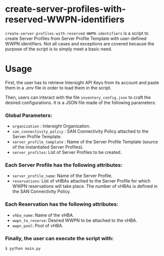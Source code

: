 # create-server-profiles-with-reserved-WWPN-identifiers

`create-server-profiles-with-reserved-WWPN-identifiers` is a script to create Server Profiles from Server Profile Template with user-defined WWPN identifiers. Not all cases and exceptions are covered because the purpose of the script is to simply meet a basic need.

# Usage

First, the user has to retrieve Intersight API Keys from its account and paste them in a *.env* file in order to load them in the script.

Then, users can interact with the file `inventory_config.json` to craft the desired configurations. It is a JSON file made of the following parameters:

### Global Parameters:
- `organization` : Intersight Organization.
- `san_connectivity_policy` : SAN Connectivity Policy attached to the Server Profile Template.
- `server_profile_template` : Name of the Server Profile Template (source of the instantiated Server Profiles).
- `server_profiles`: List of Server Profiles to be created.

### Each Server Profile has the following attributes:
- `server_profile_name`: Name of the Server Profile.
- `reservations`: List of vHBAs attached to the Server Profile for which WWPN reservations will take place. The number of vHBAs is defined in the SAN Connectivity Policy.

### Each Reservation has the following attributes:
- `vhba_name`: Name of the vHBA.
- `wwpn_to_reserve`: Desired WWPN to be attached to the vHBA.
- `wwpn_pool`: Pool of vHBA.

### Finally, the user can execute the script with:
```
$ python main.py
```